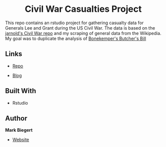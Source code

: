 <h1 align="center">Civil War Casualties Project</h1>

<p>This repo contains an rstudio project for gathering casualty data for Generals Lee and Grant during the US Civil War. The data is based on the <a href="https://github.com/ziggle/Civil_War_Casualties">jarnold's Civil War repo</a> and my scraping of general data from the Wikipedia. My goal was to duplicate the analysis of <a href="https://www.historynet.com/the-butchers-bill.htm">Bonekemper's Butcher's Bill</a></p>

## Links

- [Repo](https://github.com/ziggle/Civil_War_Casualties "Civil War Casualty Repo")

- [Blog](https://mathscinotes.com/Civil_War_Casualties "Blog Post")

## Built With

- Rstudio

## Author

**Mark Biegert**

- [Website](https://mathscinotes.com "Blog Site")
